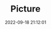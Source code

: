 ---
weight: 1
images:
- /images/edited/223.jpeg
title: Picture
date: 2022-09-18 21:12:01
tags: [luminarneo,work,ilce7m3]
---